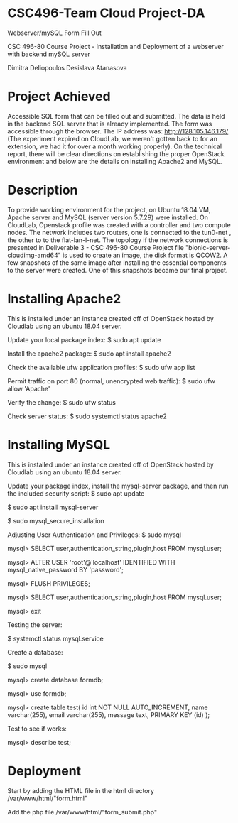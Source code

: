 # CSC496-Team Cloud Project-DA

Webserver/mySQL Form Fill Out

CSC 496-80 Course Project - Installation and Deployment of a webserver with backend mySQL server
 

Dimitra Deliopoulos
Desislava Atanasova


# Project Achieved
Accessible SQL form that can be filled out and submitted. The data is held in the backend SQL server that is already implemented. 
The form was accessible through the browser. The IP address was: http://128.105.146.179/ (The experiment expired on CloudLab, we weren't gotten back to for an extension, we had it for over a month working properly). On the technical report, there will be clear directions on establishing the proper OpenStack environment and below are the details on installing Apache2 and MySQL.

# Description
To provide working environment for the project, on Ubuntu 18.04 VM, Apache server and MySQL (server version 5.7.29) were installed. 
On CloudLab, Openstack profile was created with a controller and two compute nodes. The network includes two routers, one is connected to the tun0-net , the other to to the flat-lan-l-net. The topology if the network connections is presented in Deliverable 3 - CSC 496-80 Course Project file "bionic-server-cloudimg-amd64" is used to create an image, the disk format is QCOW2. A few snapshots of the same image after installing the essential components to the server were created. One of this snapshots became our final project.

# Installing Apache2
This is installed under an instance created off of OpenStack hosted by Cloudlab using an ubuntu 18.04 server.

Update your local package index: 
 $ sudo apt update
 
Install the apache2 package: 
 $ sudo apt install apache2
 
Check the available ufw application profiles:
 $ sudo ufw app list
  
Permit traffic on port 80 (normal, unencrypted web traffic):
 $ sudo ufw allow 'Apache'
 
Verify the change:
 $ sudo ufw status
 
Check server status:
 $ sudo systemctl status apache2
 

# Installing MySQL
This is installed under an instance created off of OpenStack hosted by Cloudlab using an ubuntu 18.04 server.

Update your package index, install the mysql-server package, and then run the included security script:
 $ sudo apt update
 
 $ sudo apt install mysql-server
 
 $ sudo mysql_secure_installation
 
 
Adjusting User Authentication and Privileges:
 $ sudo mysql
 
 mysql> SELECT user,authentication_string,plugin,host FROM mysql.user;
 
 mysql> ALTER USER 'root'@'localhost' IDENTIFIED WITH mysql_native_password BY 'password';
 
 mysql> FLUSH PRIVILEGES;
 
 mysql> SELECT user,authentication_string,plugin,host FROM mysql.user;
 
 mysql> exit
  
Testing the server:

 $ systemctl status mysql.service
 
Create a database:

 $ sudo mysql
 
 mysql> create database formdb;
 
 mysql> use formdb;
 
 mysql> create table test(
    id int NOT NULL AUTO_INCREMENT,
    name varchar(255),
    email varchar(255),
    message text,
    PRIMARY KEY (id)
); 

Test to see if works:

 mysql> describe test; 
 
 
# Deployment
Start by adding the HTML file in the html directory
 /var/www/html/"form.html"
 
Add the php file
 /var/www/html/"form_submit.php"
 
 
 
